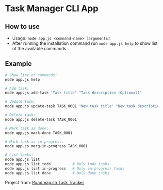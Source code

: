 # Task Manager CLI App

## How to use

-   Usage: `node app.js <command-name> [arguments]`
-   After running the installation command run `node app.js help` to show list of the available commands

## Example

```bash
# Show list of commands:
node app.js help

# Add task:
node app.js add-task "Task title" "Task description (Optional)"

# Update task:
node app.js update-task TASK_0001 "New task title" "New task description (Optional)"

# Delete task:
node app.js delete-task TASK_0001

# Mark task as done:
node app.js mark-done TASK_0001

# Mark task as in-progress:
node app.js marg-in-progress TASK_0001

# List tasks:
node app.js list
node app.js list todo          # Only todo tasks
node app.js list in-progress   # Only in-progress tasks
node app.js list done          # Only done tasks
```

Project from: [Roadmap.sh Task Tracker](https://roadmap.sh/projects/task-tracker)
